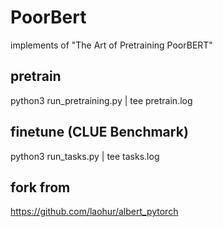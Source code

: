 # PoorBert

 implements of "The Art of Pretraining PoorBERT"

## pretrain
  python3  run_pretraining.py | tee pretrain.log

## finetune (CLUE Benchmark)

  python3  run_tasks.py | tee tasks.log


## fork from

https://github.com/laohur/albert_pytorch


